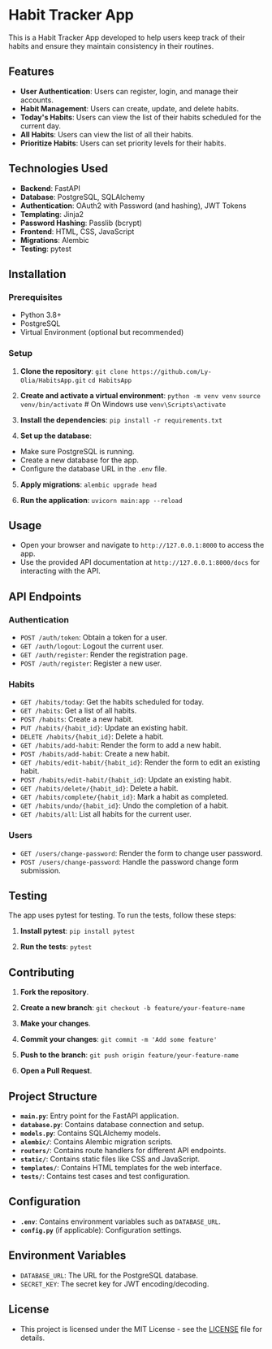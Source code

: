 # Habit Tracker App

This is a Habit Tracker App developed to help users keep track of their habits and ensure they maintain consistency in their routines.

## Features

- **User Authentication**: Users can register, login, and manage their accounts.
- **Habit Management**: Users can create, update, and delete habits.
- **Today's Habits**: Users can view the list of their habits scheduled for the current day.
- **All Habits**: Users can view the list of all their habits.
- **Prioritize Habits**: Users can set priority levels for their habits.

## Technologies Used

- **Backend**: FastAPI
- **Database**: PostgreSQL, SQLAlchemy
- **Authentication**: OAuth2 with Password (and hashing), JWT Tokens
- **Templating**: Jinja2
- **Password Hashing**: Passlib (bcrypt)
- **Frontend**: HTML, CSS, JavaScript
- **Migrations**: Alembic
- **Testing**: pytest
  
## Installation

### Prerequisites

- Python 3.8+
- PostgreSQL
- Virtual Environment (optional but recommended)

### Setup

1. **Clone the repository**:
   `git clone https://github.com/Ly-Olia/HabitsApp.git`
   `cd HabitsApp`

3. **Create and activate a virtual environment**:
   `python -m venv venv`
   `source venv/bin/activate`  # On Windows use `venv\Scripts\activate`

4. **Install the dependencies**:
   `pip install -r requirements.txt`

5. **Set up the database**:

- Make sure PostgreSQL is running.
- Create a new database for the app.
- Configure the database URL in the `.env` file.

5. **Apply migrations**:
   `alembic upgrade head`

6. **Run the application**:
   `uvicorn main:app --reload`

## Usage

 - Open your browser and navigate to
   `http://127.0.0.1:8000` to access the app.
 - Use the provided API documentation at
   `http://127.0.0.1:8000/docs` for interacting with the API.

## API Endpoints

### Authentication

 - `POST /auth/token`: Obtain a token for a user.
 - `GET /auth/logout`: Logout the current user.
 - `GET /auth/register`: Render the registration page.
 - `POST /auth/register`: Register a new user.

### Habits

 - `GET /habits/today`: Get the habits scheduled for today.
 - `GET /habits`: Get a list of all habits.
 - `POST /habits`: Create a new habit.
 - `PUT /habits/{habit_id}`: Update an existing habit.
 - `DELETE /habits/{habit_id}`: Delete a habit.
 - `GET /habits/add-habit`: Render the form to add a new habit.
 - `POST /habits/add-habit`: Create a new habit.
 - `GET /habits/edit-habit/{habit_id}`: Render the form to edit an existing habit.
 - `POST /habits/edit-habit/{habit_id}`: Update an existing habit.
 - `GET /habits/delete/{habit_id}`: Delete a habit.
 - `GET /habits/complete/{habit_id}`: Mark a habit as completed.
 - `GET /habits/undo/{habit_id}`: Undo the completion of a habit.
 - `GET /habits/all`: List all habits for the current user.

### Users

 - `GET /users/change-password`: Render the form to change user password.
 - `POST /users/change-password`: Handle the password change form submission.

## Testing

The app uses pytest for testing. To run the tests, follow these steps:

1. **Install pytest**:
   `pip install pytest`

2. **Run the tests**:
   `pytest`

## Contributing
1. **Fork the repository**.
   
2. **Create a new branch**:
   `git checkout -b feature/your-feature-name`
   
3. **Make your changes**.
   
4. **Commit your changes**:
   `git commit -m 'Add some feature'`
   
5. **Push to the branch**:
   `git push origin feature/your-feature-name`
   
6. **Open a Pull Request**.

## Project Structure

- **`main.py`**: Entry point for the FastAPI application.
- **`database.py`**: Contains database connection and setup.
- **`models.py`**: Contains SQLAlchemy models.
- **`alembic/`**: Contains Alembic migration scripts.
- **`routers/`**: Contains route handlers for different API endpoints.
- **`static/`**: Contains static files like CSS and JavaScript.
- **`templates/`**: Contains HTML templates for the web interface.
- **`tests/`**: Contains test cases and test configuration.

## Configuration

- **`.env`**: Contains environment variables such as `DATABASE_URL`.
- **`config.py`** (if applicable): Configuration settings.

## Environment Variables

- `DATABASE_URL`: The URL for the PostgreSQL database.
- `SECRET_KEY`: The secret key for JWT encoding/decoding.

## License

- This project is licensed under the MIT License - see the [LICENSE](LICENSE) file for details.
